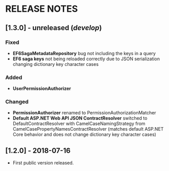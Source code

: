 # RELEASE NOTES

## [1.3.0] - unreleased (_develop_)
### Fixed
- **EF6SagaMetadataRepository** bug not including the keys in a query
- **EF6 saga keys** not being reloaded correctly due to JSON serialization changing dictionary key character cases

### Added
- **UserPermissionAuthorizer**

### Changed
- **PermissionAuthorizer** renamed to PermissionAuthorizationMatcher
- **Default ASP.NET Web API JSON ContractResolver** switched to DefaultContractResolver with CamelCaseNamingStrategy from CamelCasePropertyNamesContractResolver
(matches default ASP.NET Core behavior and does not change dictionary key character cases)

## [1.2.0] - 2018-07-16
- First public version released.
